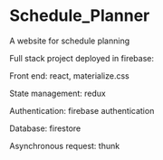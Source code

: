 # Schedule_Planner
A website for schedule planning

Full stack project deployed in firebase:

Front end: react, materialize.css

State management: redux

Authentication: firebase authentication

Database: firestore

Asynchronous request: thunk
